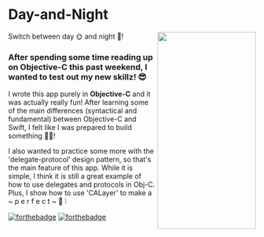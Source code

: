 # Day-and-Night 
<img src="https://media.giphy.com/media/f9HMTrVbhZNcmJz2XD/giphy.gif" width="200" height="400" img align="right">
Switch between day 🌞 and night 🌚! 

### After spending some time reading up on Objective-C this past weekend, I wanted to test out my new skillz! 😎

I wrote this app purely in **Objective-C** and it was actually really fun! After learning some of the main differences (syntactical and fundamental) between Objective-C and Swift, I felt like I was prepared to build something 👷‍🛠️!

I also wanted to practice some more with the 'delegate-protocol' design pattern, so that's the main feature of this app. While it is simple, I think it is still a great example of how to use delegates and protocols in Obj-C. Plus, I show how to use 'CALayer' to make a  ~ p e r f e c t ~ 🔵 ❕


[![forthebadge](http://forthebadge.com/images/badges/made-with-swift.svg)](http://forthebadge.com)	[![forthebadge](http://forthebadge.com/images/badges/built-with-love.svg)](http://forthebadge.com)
